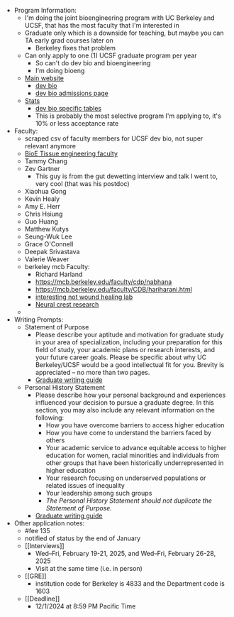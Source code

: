 - Program Information:
	- I'm doing the joint bioengineering program with UC Berkeley and UCSF, that has the most faculty that I'm interested in
	- Graduate only which is a downside for teaching, but maybe you can TA early grad courses later on
		- Berkeley fixes that problem
	- Can only apply to one (1) UCSF graduate program per year
		- So can't do dev bio and bioengineering
		- I'm doing bioeng
	- [Main website](https://graduate.ucsf.edu/)
		- [dev bio](https://dscb.ucsf.edu/)
		- [dev bio admissions page](https://dscb.ucsf.edu/admissions)
	- [Stats](https://graduate.ucsf.edu/admission/graduate-program-statistics/phd-program-statistics)
		- [dev bio specific tables](https://graduate.ucsf.edu/admission/graduate-program-statistics/phd-program-statistics/program-stats-dscb)
		- This is probably the most selective program I'm applying to, it's 10% or less acceptance rate
- Faculty:
	- scraped csv of faculty members for UCSF dev bio, not super relevant anymore
	- [BioE Tissue engineering faculty](https://bioegrad.berkeley.edu/faculty/faculty-by-research-area?tx_subject_area=tissue)
	- Tammy Chang
	- Zev Gartner
		- This guy is from the gut dewetting interview and talk I went to, very cool (that was his postdoc)
	- Xiaohua Gong
	- Kevin Healy
	- Amy E. Herr
	- Chris Hsiung
	- Guo Huang
	- Matthew Kutys
	- Seung-Wuk Lee
	- Grace O'Connell
	- Deepak Srivastava
	- Valerie Weaver
	- berkeley mcb Faculty:
		- Richard Harland
		- https://mcb.berkeley.edu/faculty/cdp/nabhana
		- https://mcb.berkeley.edu/faculty/CDB/hariharani.html
		- [interesting not wound healing lab](https://fletchlab.berkeley.edu/research/)
		- [Neural crest research](https://mcb.berkeley.edu/faculty/ggd/martikm)
	-
- Writing Prompts:
	- Statement of Purpose
		- Please describe your aptitude and motivation for graduate study in your area of specialization, including your preparation for this field of study, your academic plans or research interests, and your future career goals. Please be specific about why UC Berkeley/UCSF would be a good intellectual fit for you. Brevity is appreciated – no more than two pages.
		- [Graduate writing guide](https://grad.berkeley.edu/admissions/steps-to-apply/requirements/statement-purpose/)
	- Personal History Statement
		- Please describe how your personal background and experiences influenced your decision to pursue a graduate degree. In this section, you may also include any relevant information on the following:
			- How you have overcome barriers to access higher education
			- How you have come to understand the barriers faced by others
			- Your academic service to advance equitable access to higher education for women, racial minorities and individuals from other groups that have been historically underrepresented in higher education
			- Your research focusing on underserved populations or related issues of inequality
			- Your leadership among such groups
			- *The Personal History Statement should not duplicate the Statement of Purpose.*
		- [Graduate writing guide](https://grad.berkeley.edu/admissions/steps-to-apply/requirements/personal-statement/)
- Other application notes:
	- #fee 135
	- notified of status by the end of January
	- [[Interviews]]
		- Wed–Fri, February 19-21, 2025, and Wed–Fri, February 26-28, 2025
		- Visit at the same time (i.e. in person)
	- [[GRE]]
		- institution code for Berkeley is 4833 and the Department code is 1603
	- [[Deadline]]
		- 12/1/2024 at 8:59 PM Pacific Time